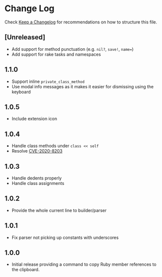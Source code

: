 # Change Log

Check [Keep a Changelog](http://keepachangelog.com/) for recommendations on how to structure this file.

## [Unreleased]

- Add support for method punctuation (e.g. `nil?`, `save!`, `name=`)
- Add support for rake tasks and namespaces

## 1.1.0

- Support inline `private_class_method`
- Use modal info messages as it makes it easier for dismissing using the keyboard

## 1.0.5

- Include extension icon

## 1.0.4

- Handle class methods under `class << self`
- Resolve [CVE-2020-8203](https://github.com/advisories/GHSA-p6mc-m468-83gw)

## 1.0.3

- Handle dedents properly
- Handle class assignments

## 1.0.2

- Provide the whole current line to builder/parser

## 1.0.1

- Fix parser not picking up constants with underscores

## 1.0.0

- Initial release providing a command to copy Ruby member references to the clipboard.

